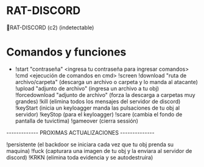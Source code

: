 # RAT-DISCORD
👺RAT-DISCORD (c2) (indetectable)

# Comandos y funciones
* !start "contraseña" <ingresa tu contraseña para ingresar comandos>
!cmd <ejecución de comandos en cmd>
!screen <realiza una foto_captura de la pantalla de tu obj>
!download "ruta de archivo/carpeta" (descarga un archivo o carpeta y lo manda al atacante)
!upload "adjunto de archivo" (ingresa un archivo a tu obj)
!forcedownload "adjunto de archivo" (forza la descarga a carpetas muy grandes)
!kill (elimina todos los mensajes del servidor de discord)
!keyStart (inicia un keyloagger manda las pulsaciones de tu obj al servidor)
!keyStop (para el keyloagger)
!scare (cambia el fondo de pantalla de tuvictima)
!gameover (cierra sessión)

------------- PROXIMAS ACTUALIZACIONES --------------

!persistente (el backdoor se iniciara cada vez que tu obj prenda su maquina)
!fuck (capturara una imagen de tu obj y la enviara al servidor de discord)
!KRKN (elimina toda evidencia y se autodestruira)

